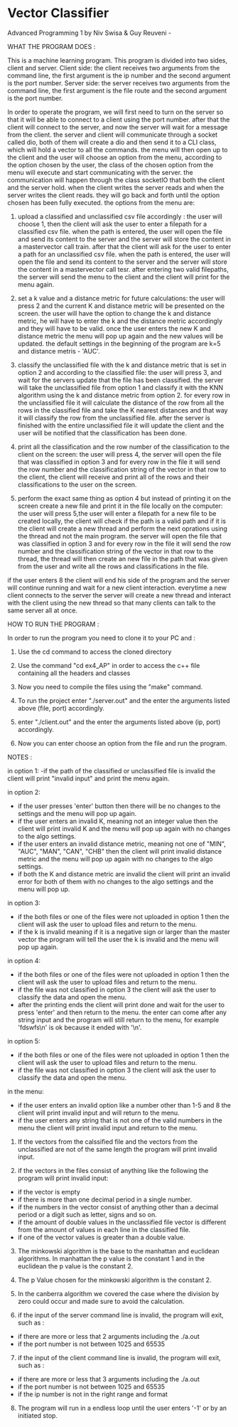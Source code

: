 # Vector Classifier

Advanced Programming 1 by Niv Swisa & Guy Reuveni -

WHAT THE PROGRAM DOES :

This is a machine learning program. This program is divided into two sides, client and server.
Client side: the client receives two arguments from the command line, the first argument is the ip number and the second argument is the port number.
Server side: the server receives two arguments from the command line, the first argument is the file route and the second argument is the port number.

In order to operate the program, we will first need to turn on the server so that it will be able to connect to a client using the port number. after that the client will connect to the server, and now the server will wait for a message from the client. the server and client will communicate through a socket called dio, both of them will create a dio and then send it to a CLI class, which will hold a vector to all the commands. the menu will then open up to the client and the user will choose an option from the menu, according to the option chosen by the user, the class of the chosen option from the menu will execute and start communicating with the server. the communication will happen through the class socketIO that both the client and the server hold. when the client writes the server reads and when the server writes the client reads. they will go back and forth until the option chosen has been fully executed.
the options from the menu are:

1. upload a classified and unclassified csv file accordingly :
  the user will choose 1, then the client will ask the user to enter a filepath for a classified csv file. when the path is entered, the user will   open the file and send its content to the server and the server will store the content in a mastervector call train.
  after that the client will ask for the user to enter a path for an unclassified csv file. when the path is entered, the user will open the file   and send its content to the server and the server will store the content in a mastervector call tesr. after entering two valid filepaths, the     server will send the menu to the client and the client will print for the menu again.
  
2. set a k value and a distance metric for future calculations:
  the user will press 2 and the current K and distance metric will be presented on the screen. the user will have the option to change the k and     distance metric, he will have to enter the k and the distance metric accordingly and they will have to be valid. once the user enters the new K   and distance metric the menu will pop up again and the new values will be updated. the default settings in the beginning of the program are k=5   and distance metris - 'AUC'.

3. classify the unclassified file with the k and distance metric that is set in option 2 and according to the classified file:
  the user will press 3, and wait for the servers update that the file has been classified. the server will take the unclassified file from option   1 and classify it with the KNN algorithm using the k and distance metric from option 2. for every row in the unclassified file it will calculate   the distance of the row from all the rows in the classified file and take the K nearest distances and that way it will classify the row from the   unclassified file. after the server is finished with the entire unclassified file it will update the client and the user will be notified that     the classification has been done.
  
4. print all the classification and the row number of the classification to the client on the screen:
  the user will press 4, the server will open the file that was classified in option 3 and for every row in the file it will send the row number     and the classification string of the vector in that row to the client, the client will receive and print all of the rows and their                 classifications to the user on the screen.
  
5. perform the exact same thing as option 4 but instead of printing it on the screen create a new file and print it in the file locally on the       computer:
  the user will press 5,the user will enter a filepath for a new file to be created locally, the client will check if the path is a valid path and if it is the client will create a new thread and perform the next oprations using the thread and not the main program. the server will open the file that was classified in option 3 and for every row in the file it will send the row number and the classification string of the vector in that row to the thread, the thread will then create an new file in the path that was given from the user and write all the rows and classifications in the file.

if the user enters 8 the client will end his side of the program and the server will continue running and wait for a new client interaction.
everytime a new client connects to the server the server will create a new thread and interact with the client using the new thread so that many clients can talk to the same server all at once.

HOW TO RUN THE PROGRAM :

In order to run the program you need to clone it to your PC and :

1. Use the cd command to access the cloned directory

2. Use the command "cd ex4_AP" in order to access the c++ file containing all the headers and classes

3. Now you need to compile the files using the "make" command.

4. To run the project enter "./server.out" and the enter the arguments listed above (file, port) accordingly.

5. enter "./client.out" and the enter the arguments listed above (ip, port) accordingly.

6. Now you can enter choose an option from the file and run the program.

NOTES :

in option 1:
  -if the path of the classified or unclassified file is invalid the client will print "invalid input" and print the menu again.

in option 2:
  - if the user presses 'enter' button then there will be no changes to the settings and the menu will pop up again.
  - if the user enters an invalid K, meaning not an integer value then the client will print invalid K and the menu will pop up again with no changes to the algo settings.
  - if the user enters an invalid distance metric, meaning not one of "MIN",  "AUC", "MAN", "CAN", "CHB" then the client will print invalid distance metric and the menu will pop up again with no changes to the algo settings.
  -  if both the K and distance metric are invalid the client will print an invalid error for both of them with no changes to the algo settings and the menu will pop up.

in option 3:
  - if the both files or one of the files were not uploaded in option 1 then the client will ask the user to upload files and return to the menu.
  - if the k is invalid meaning if it is a negative sign or larger than the master vector the program will tell the user the k is invalid and the menu will pop up again.

in option 4:
  - if the both files or one of the files were not uploaded in option 1 then the client will ask the user to upload files and return to the menu.
  - if the file was not classified in option 3 the client will ask the user to classify the data and open the menu.
  - after the printing ends the client will print done and wait for the user to press 'enter' and then return to the menu. the enter can come after any string input and the program will still return to the menu, for example 'fdswfs\n' is ok because it ended with '\n'.

in option 5:
  - if the both files or one of the files were not uploaded in option 1 then the client will ask the user to upload files and return to the menu.
  - if the file was not classified in option 3 the client will ask the user to classify the data and open the menu.

in the menu:
  - if the user enters an invalid option like a number other than 1-5 and 8 the client will print invalid input and will return to the menu.
  - if the user enters any string that is not one of the valid numbers in the menu the client will print invalid input and return to the menu.



1. If the vectors from the calssified file and the vectors from the unclassified are not of the same length the program will print invalid input.

2. if the vectors in the files consist of anything like the following the program will print invalid input:
  - if the vector is empty
  - if there is more than one decimal period in a single number.
  - if the numbers in the vector consist of anything other than a decimal period or a digit such as letter, signs and so on.
  - if the amount of double values in the unclassified file vector is different from the amount of values in each line in the classified file.
  - if one of the vector values is greater than a double value.

3. The minkowski algorithm is the base to the manhattan and euclidean algorithms. In manhattan the p value is the constant 1 and in the euclidean the p value is the constant 2.

4. The p Value chosen for the minkowski algorithm is the constant 2.

5. In the canberra algorithm we covered the case where the division by zero could occur and made sure to avoid the calculation.

6. if the input of the server command line is invalid, the program will exit, such as :
  - if there are more or less that 2 arguments including the ./a.out
  - if the port number is not between 1025 and 65535

7. if the input of the client command line is invalid, the program will exit, such as :
  - if there are more or less that 3 arguments including the ./a.out
  - if the port number is not between 1025 and 65535
  - if the ip number is not in the right range and format

8. The program will run in a endless loop until the user enters '-1' or by an initiated stop.
